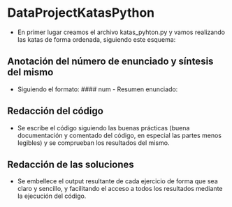 # DataProjectKatasPython
- En primer lugar creamos el archivo katas_pyhton.py y vamos realizando las katas de forma ordenada, siguiendo este esquema:
## Anotación del número de enunciado y síntesis del mismo
- Siguiendo el formato: #### num - Resumen enunciado:
## Redacción del código
- Se escribe el código siguiendo las buenas prácticas (buena documentación y comentado del código, en especial las partes menos legibles) y se comprueban los resultados del mismo.
## Redacción de las soluciones
- Se embellece el output resultante de cada ejercicio de forma que sea claro y sencillo, y facilitando el acceso a todos los resultados mediante la ejecución del código.
